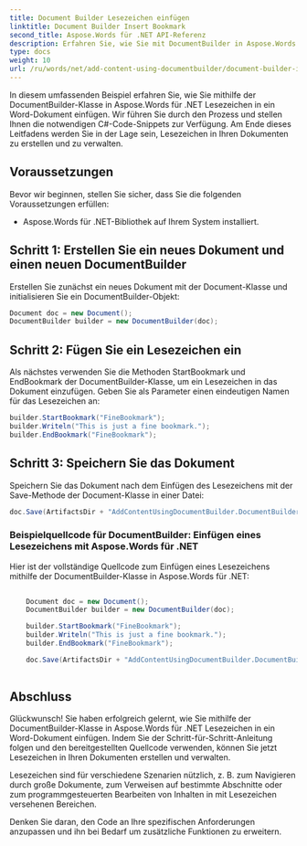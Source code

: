 ```yaml
---
title: Document Builder Lesezeichen einfügen
linktitle: Document Builder Insert Bookmark
second_title: Aspose.Words für .NET API-Referenz
description: Erfahren Sie, wie Sie mit DocumentBuilder in Aspose.Words für .NET Lesezeichen in Word-Dokumente einfügen. Schritt für Schritt Anleitung.
type: docs
weight: 10
url: /ru/words/net/add-content-using-documentbuilder/document-builder-insert-bookmark/
---
```


In diesem umfassenden Beispiel erfahren Sie, wie Sie mithilfe der DocumentBuilder-Klasse in Aspose.Words für .NET Lesezeichen in ein Word-Dokument einfügen. Wir führen Sie durch den Prozess und stellen Ihnen die notwendigen C#-Code-Snippets zur Verfügung. Am Ende dieses Leitfadens werden Sie in der Lage sein, Lesezeichen in Ihren Dokumenten zu erstellen und zu verwalten.

## Voraussetzungen
Bevor wir beginnen, stellen Sie sicher, dass Sie die folgenden Voraussetzungen erfüllen:
- Aspose.Words für .NET-Bibliothek auf Ihrem System installiert.

## Schritt 1: Erstellen Sie ein neues Dokument und einen neuen DocumentBuilder
Erstellen Sie zunächst ein neues Dokument mit der Document-Klasse und initialisieren Sie ein DocumentBuilder-Objekt:

```csharp
Document doc = new Document();
DocumentBuilder builder = new DocumentBuilder(doc);
```

## Schritt 2: Fügen Sie ein Lesezeichen ein
Als nächstes verwenden Sie die Methoden StartBookmark und EndBookmark der DocumentBuilder-Klasse, um ein Lesezeichen in das Dokument einzufügen. Geben Sie als Parameter einen eindeutigen Namen für das Lesezeichen an:

```csharp
builder.StartBookmark("FineBookmark");
builder.Writeln("This is just a fine bookmark.");
builder.EndBookmark("FineBookmark");
```

## Schritt 3: Speichern Sie das Dokument
Speichern Sie das Dokument nach dem Einfügen des Lesezeichens mit der Save-Methode der Document-Klasse in einer Datei:

```csharp
doc.Save(ArtifactsDir + "AddContentUsingDocumentBuilder.DocumentBuilderInsertBookmark.docx");
```

### Beispielquellcode für DocumentBuilder: Einfügen eines Lesezeichens mit Aspose.Words für .NET
Hier ist der vollständige Quellcode zum Einfügen eines Lesezeichens mithilfe der DocumentBuilder-Klasse in Aspose.Words für .NET:

```csharp
   
	Document doc = new Document();
	DocumentBuilder builder = new DocumentBuilder(doc);

	builder.StartBookmark("FineBookmark");
	builder.Writeln("This is just a fine bookmark.");
	builder.EndBookmark("FineBookmark");

	doc.Save(ArtifactsDir + "AddContentUsingDocumentBuilder.DocumentBuilderInsertBookmark.docx");
	 
```

## Abschluss
Glückwunsch! Sie haben erfolgreich gelernt, wie Sie mithilfe der DocumentBuilder-Klasse in Aspose.Words für .NET Lesezeichen in ein Word-Dokument einfügen. Indem Sie der Schritt-für-Schritt-Anleitung folgen und den bereitgestellten Quellcode verwenden, können Sie jetzt Lesezeichen in Ihren Dokumenten erstellen und verwalten.

Lesezeichen sind für verschiedene Szenarien nützlich, z. B. zum Navigieren durch große Dokumente, zum Verweisen auf bestimmte Abschnitte oder zum programmgesteuerten Bearbeiten von Inhalten in mit Lesezeichen versehenen Bereichen.

Denken Sie daran, den Code an Ihre spezifischen Anforderungen anzupassen und ihn bei Bedarf um zusätzliche Funktionen zu erweitern.

